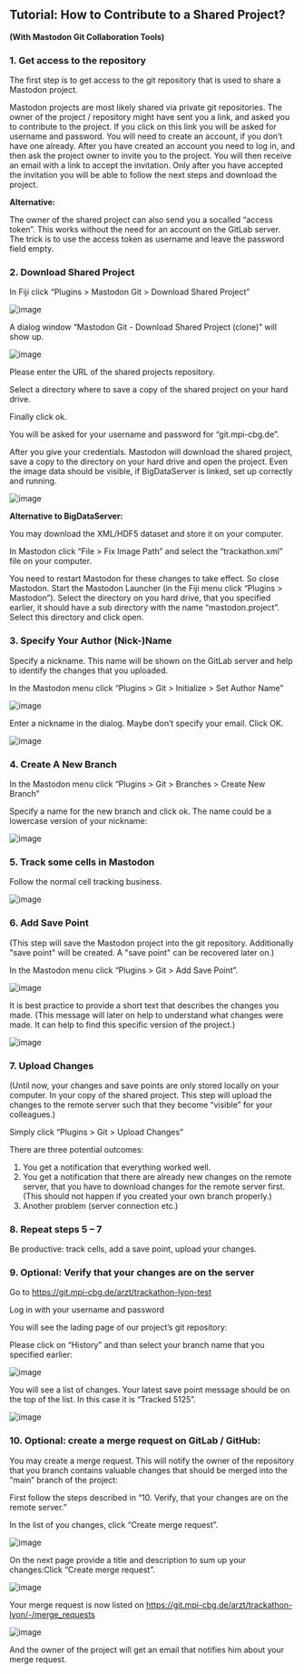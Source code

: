 ## Tutorial: How to Contribute to a Shared Project?
**(With Mastodon Git Collaboration Tools)**

### 1. Get access to the repository

The first step is to get access to the git repository that is used to share a Mastodon project.

Mastodon projects are most likely shared via private git repositories.
The owner of the project / repository might have sent you a link, and asked you to contribute to the project.
If you click on this link you will be asked for username and password. 
You will need to create an account, if you don’t have one already.
After you have created an account you need to log in, and then ask the project owner to invite you to the project.
You will then receive an email with a link to accept the invitation.
Only after you have accepted the invitation you will be able to follow the next steps and download the project.

**Alternative:**

The owner of the shared project can also send you a socalled “access token”.
This works without the need for an account on the GitLab server.
The trick is to use the access token as username and leave the password field empty.

### 2. Download Shared Project

In Fiji click “Plugins > Mastodon Git > Download Shared Project”

![image](images/image23.png)

A dialog window “Mastodon Git - Download Shared Project (clone)” will show up.

![image](images/image6.png)

Please enter the URL of the shared projects repository.

Select a directory where to save a copy of the shared project on your hard drive.

Finally click ok.

You will be asked for your username and password for “git.mpi-cbg.de”.

After you give your credentials. Mastodon will download the shared project, save a copy to the directory on your hard drive and open the project. Even the image data should be visible, if BigDataServer is linked, set up correctly and running.

![image](images/image3.png)

**Alternative to BigDataServer:**

You may download the XML/HDF5 dataset and store it on your computer.

In Mastodon click “File > Fix Image Path” and select the “trackathon.xml” file on your computer.

You need to restart Mastodon for these changes to take effect. So close Mastodon. Start the Mastodon Launcher (in the Fiji menu click “Plugins > Mastodon”). Select the directory on you hard drive, that you specified earlier, it should have a sub directory with the name “mastodon.project”. Select this directory and click open.

### 3. Specify Your Author (Nick-)Name

Specify a nickname. This name will be shown on the GitLab server and help to identify the changes that you uploaded.

In the Mastodon menu click “Plugins > Git > Initialize > Set Author Name”

![image](images/image25.png)

Enter a nickname in the dialog. Maybe don’t specify your email. Click OK.

![image](images/image24.png)

### 4. Create A New Branch

In the Mastodon menu click “Plugins > Git > Branches > Create New Branch”

Specify a name for the new branch and click ok. The name could be a lowercase version of your nickname:

![image](images/image4.png)

### 5. Track some cells in Mastodon

Follow the normal cell tracking business.

![image](images/image16.png)

### 6. Add Save Point

(This step will save the Mastodon project into the git repository. Additionally "save point" will be created. A "save point" can be recovered later on.)

In the Mastodon menu click “Plugins > Git > Add Save Point”.

![image](images/image21.png)

It is best practice to provide a short text that describes the changes you made. (This message will later on help to understand what changes were made. It can help to find this specific version of the project.)

![image](images/image19.png)

### 7. Upload Changes

(Until now, your changes and save points are only stored locally on your computer. In your copy of the shared project. This step will upload the changes to the remote server such that they become “visible” for your colleagues.)

Simply click “Plugins > Git > Upload Changes”

There are three potential outcomes:
1. You get a notification that everything worked well.
2. You get a notification that there are already new changes on the remote server, that you have to download changes for the remote server first. (This should not happen if you created your own branch properly.)
3. Another problem (server connection etc.)

### 8. Repeat steps 5 – 7

Be productive: track cells, add a save point, upload your changes.

### 9. Optional: Verify that your changes are on the server

Go to https://git.mpi-cbg.de/arzt/trackathon-lyon-test

Log in with your username and password

You will see the lading page of our project’s git repository:

Please click on “History” and than select your branch name that you specified earlier:

![image](images/image33.png)

You will see a list of changes. Your latest save point message should be on the top of the list. In this case it is “Tracked 5125”.

![image](images/image27.png)

### 10. Optional: create a merge request on GitLab / GitHub:

You may create a merge request. This will notify the owner of the repository that you branch contains valuable changes that should be merged into the “main” branch of the project:

First follow the steps described in “10. Verify, that your changes are on the remote server.”

In the list of you changes, click “Create merge request”.

![image](images/image5.png)

On the next page provide a title and description to sum up your changes:Click “Create merge request”.

![image](images/image7.png)

Your merge request is now listed on https://git.mpi-cbg.de/arzt/trackathon-lyon/-/merge_requests

![image](images/image30.png)

And the owner of the project will get an email that notifies him about your merge request.

